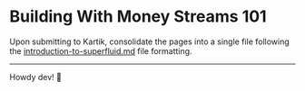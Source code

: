 # Building With Money Streams 101

Upon submitting to Kartik, consolidate the pages into a single file following the [introduction-to-superfluid.md](./introduction-to-superfluid.md) file formatting.

-------------------------


Howdy dev! 🤠
